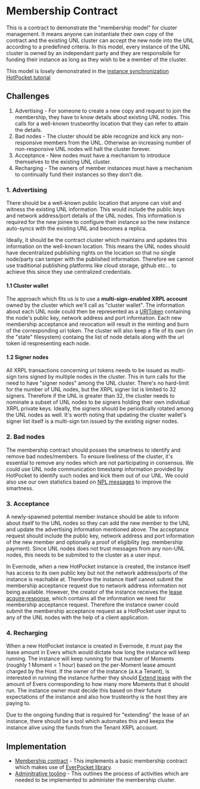 # Membership Contract

This is a contract to demonstrate the "membership model" for cluster management. It means anyone can instantiate their own copy of the contract and the existing UNL cluster can accept the new node into the UNL according to a predefined criteria. In this model, every instance of the UNL cluster is owned by an independant party and they are responsibile for funding their instance as long as they wish to be a member of the cluster.

This model is losely demonstrated in the [instance synchronization HotPocket tutorial](https://github.com/EvernodeXRPL/evernode-sdk/blob/main/hotpocket/tutorial-instance-sync.md#spawn-a-new-node)

## Challenges

1. Advertising - For someone to create a new copy and request to join the membership, they have to know details about existing UNL nodes. This calls for a well-known trustworthy location that they can refer to attain the details.
2. Bad nodes - The cluster should be able recognize and kick any non-responsive members from the UNL. Otherwise an increasing number of non-responsive UNL nodes will halt the cluster forever.
3. Acceptance - New nodes must have a mechanism to introduce themselves to the existing UNL cluster.
4. Recharging - The owners of member instances must have a mechanism to continually fund their instances so they don't die.

### 1. Advertising

There should be a well-known public location that anyone can visit and witness the existing UNL information. This would include the public keys and network address/port details of the UNL nodes. This information is required for the new joinee to configure their instance so the new instance auto-syncs with the existing UNL and becomes a replica.

Ideally, it should be the contract cluster which maintains and updates this information on the well-known location. This means the UNL nodes should have decentralized publishing rights on the location so that no single node/party can tamper with the published information. Therefore we cannot use traditional publishing platforms like cloud storage, github etc... to achieve this since they use centralized credentials.

#### 1.1 Cluster wallet

The approach which fits us is to use a **multi-sign-enabled XRPL account** owned by the cluster which we'll call as "cluster wallet". The information about each UNL node could then be represented as a [URIToken](https://github.com/XRPLF/XRPL-Standards/pull/110/files) containing the node's public key, network address and port information. Each new membership acceptance and revocation will result in the minting and burn of the corresponding uri token. The cluster will also keep a file of its own (in the "state" filesystem) containg the list of node details along with the uri token id respresenting each node.

#### 1.2 Signer nodes

All XRPL transactions concerning uri tokens needs to be issued as multi-sign txns signed by multiple nodes in the cluster. This in turn calls for the need to have "signer nodes" among the UNL cluster. There's no hard-limit for the number of UNL nodes, but the XRPL signer list is limited to 32 signers. Therefore if the UNL is greater than 32, the cluster needs to nominate a subset of UNL nodes to be signers holding their own individual XRPL private keys. Ideally, the signers should be periodically rotated among the UNL nodes as well. It's worth noting that updating the cluster wallet's signer list itself is a multi-sign txn issued by the existing signer nodes.

### 2. Bad nodes

The membership contract should posses the smartness to identify and remove bad nodes/members. To ensure liveliness of the cluster, it's essential to remove any nodes which are not participating in consensus. We could use UNL node communication timestamp information provided by HotPocket to identify such nodes and kick them out of our UNL. We could also use our own statistics based on [NPL messages](https://github.com/EvernodeXRPL/evernode-sdk/blob/main/hotpocket/tutorial-npl.md) to improve the smartness.

### 3. Acceptance

A newly-spawned potential member instance should be able to inform about itself to the UNL nodes so they can add the new member to the UNL and update the advertising information mentioned above. The acceptance request should include the public key, network address and port information of the new member and optionally a proof of eligibility (eg. membership payment). Since UNL nodes does not trust messages from any non-UNL nodes, this needs to be submited to the cluster as a user input.

In Evernode, when a new HotPocket instance is created, the instance itself has access to its own public key but not the network address/ports of the instance is reachable at. Therefore the instance itself cannot submit the membership acceptance request due to network address information not being available. However, the creator of the instance receives the [lease acquire response](https://github.com/EvernodeXRPL/evernode-sdk/blob/main/evernode/reference-api-tenant.md#response-format), which contains all the information we need for membership acceptance request. Therefore the instance owner could submit the membership acceptance request as a HotPocket user input to any of the UNL nodes with the help of a client application.

### 4. Recharging

When a new HotPocket instance is created in Evernode, it must pay the lease amount in Evers which would dictate how long the instance will keep running. The instance will keep running for that number of Moments (roughly 1 Moment = 1 hour) based on the per-Moment lease amount charged by the Host. If the owner of the instance (a.k.a Tenant), is interested in running the instance further they should [Extend lease](https://github.com/EvernodeXRPL/evernode-sdk/blob/main/evernode/reference-api-tenant.md#extend-lease---async-extendleasehostaddress-moments-instancename-options--) with the amount of Evers corresponding to how many more Moments that it should run. The instance owner must decide this based on their future expectations of the instance and also how trusteorthy is the host they are paying to.

Due to the ongoing funding that is required for "extending" the lease of an instance, there should be a tool which automates this and keeps the instance alive using the funds from the Tenant XRPL account.

## Implementation

- [Membership contract](contract) - This implements a basic membership contract which makes use of [EverPocket library](https://github.com/EvernodeXRPL/everpocket-nodejs-contract).
- [Adminitrative tooling](tooling) - This outlines the process of activities which are needed to be implemented to administer the membership cluster.
